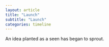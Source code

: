 ```yaml
---
layout: article
title: "Launch"
subtitle: "Launch"
categories: timeline
---
```


An idea planted as a seen has began to sprout.
